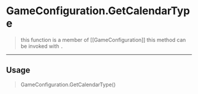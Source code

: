 # GameConfiguration.GetCalendarType
> this function is a member of [[GameConfiguration]]
> this method can be invoked with `.`
-----
## Usage
> GameConfiguration.GetCalendarType()
